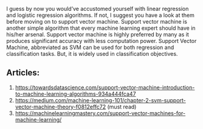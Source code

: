 I guess by now you would’ve accustomed yourself with linear regression and logistic regression algorithms. If not, I suggest you have a look at them before moving on to support vector machine. Support vector machine is another simple algorithm that every machine learning expert should have in his/her arsenal. Support vector machine is highly preferred by many as it produces significant accuracy with less computation power. Support Vector Machine, abbreviated as SVM can be used for both regression and classification tasks. But, it is widely used in classification objectives.

## Articles:
1. https://towardsdatascience.com/support-vector-machine-introduction-to-machine-learning-algorithms-934a444fca47
2. https://medium.com/machine-learning-101/chapter-2-svm-support-vector-machine-theory-f0812effc72 (must read)
3. https://machinelearningmastery.com/support-vector-machines-for-machine-learning/